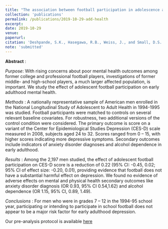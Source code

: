```yaml
---
title: "The association between football participation in adolescence and mental health in early adulthood" 
collection: 'publications'
permalink: /publications/2019-10-29-add-health
excerpt: 
date: 2019-10-29
venue:
paperurl:
citation: 'Deshpande, S.K., Hasegawa, R.B., Weiss, J., and Small, D.S. (2019). &quot;The association between football participation in adolescence and mental health in early adulthood&quot; (submitted).'
note: 'submitted'
---
```


<b> Abstract </b>:

<i>Purpose</i>: With rising concerns about poor mental health outcomes among former college and professional football players, investigations of former middle- and high-school players, a much larger affected population, is important. 
We study the effect of adolescent football participation on early adulthood mental health.

<i> Methods </i>: A nationally representative sample of American men enrolled in the National Longitudinal Study of Adolescent to Adult Health in 1994-1995 was studied. 
Football participants were matched to controls on several relevant baseline covariates. 
For robustness, two additional versions of the control condition were considered. 
The primary outcome is score on a variant of the Center for Epidemiological Studies Depression (CES-D) scale measured in 2008, subjects aged 24 to 32. 
Scores ranged from 0 – 15, with higher scores indicating more depressive symptoms. 
Secondary outcomes include indicators of anxiety disorder diagnoses and alcohol dependence in early adulthood.

<i> Results </i>: Among the 2,197 men studied, the effect of adolescent football participation on CES-D score is a reduction of 0.22 (95% CI: -0.45, 0.02; 95% CI of effect size: -0.20, 0.01), providing evidence that football does not have a substantial harmful effect on depression. 
We found no evidence of adverse effects on mental and physical health secondary outcomes like anxiety disorder diagnosis (OR 0.93, 95% CI 0.54,1.62) and alcohol dependence (OR 1.15, 95% CI, 0.89, 1.49). 

<i> Conclusions </i>: For men who were in grades 7 – 12 in the 1994-95 school year, participating or intending to participate in school football does not appear to be a major risk factor for early adulthood depression.


Our pre-analysis protocol is available [here](https://arxiv.org/abs/1808.03934)

